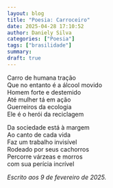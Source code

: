 ```yaml
---
layout: blog
title: "Poesia: Carroceiro"
date: 2025-04-28 17:10:52
author: Daniely Silva
categories: ["Poesia"]
tags: ["brasilidade"]
summary:
draft: true
---
```

Carro de humana tração\
Que no entanto é a álcool movido\
Homem forte e destemido\
Até mulher tá em ação\
Guerreiros da ecologia\
Ele é o herói da reciclagem

Da sociedade está à margem\
Ao canto de cada vida\
Faz um trabalho invisível\
Rodeado por seus cachorros\
Percorre várzeas e morros\
com sua perícia incrível

*Escrito aos 9 de fevereiro de 2025.*
